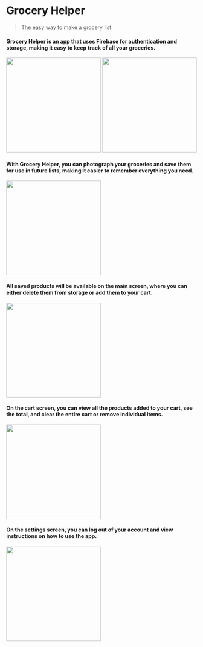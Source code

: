 # Grocery Helper
> The easy way to make a grocery list
#### Grocery Helper is an app that uses Firebase for authentication and storage, making it easy to keep track of all your groceries.
<img src="https://github.com/user-attachments/assets/7ff5a562-74df-4a85-9b33-96a5ed5a3c9b" width="250"/>
<img src="https://github.com/user-attachments/assets/c91e0db3-3853-4e7e-a06e-83f326d5c13a" width="250"/>

#### With Grocery Helper, you can photograph your groceries and save them for use in future lists, making it easier to remember everything you need.
<img src="https://github.com/user-attachments/assets/826d258b-3d54-4add-af6d-0ef6363d57d5" width="250"/>

#### All saved products will be available on the main screen, where you can either delete them from storage or add them to your cart.
<img src="https://github.com/user-attachments/assets/7b359507-f8ba-4ce7-a103-f20f81ef18e6" width="250"/>

#### On the cart screen, you can view all the products added to your cart, see the total, and clear the entire cart or remove individual items.
<img src="https://github.com/user-attachments/assets/86bbb771-ca70-4909-996f-4f6286234ac5" width="250"/>

#### On the settings screen, you can log out of your account and view instructions on how to use the app.
<img src="https://github.com/user-attachments/assets/6f5fd992-ca86-4954-bebc-1dacc038f55d" width="250"/>
